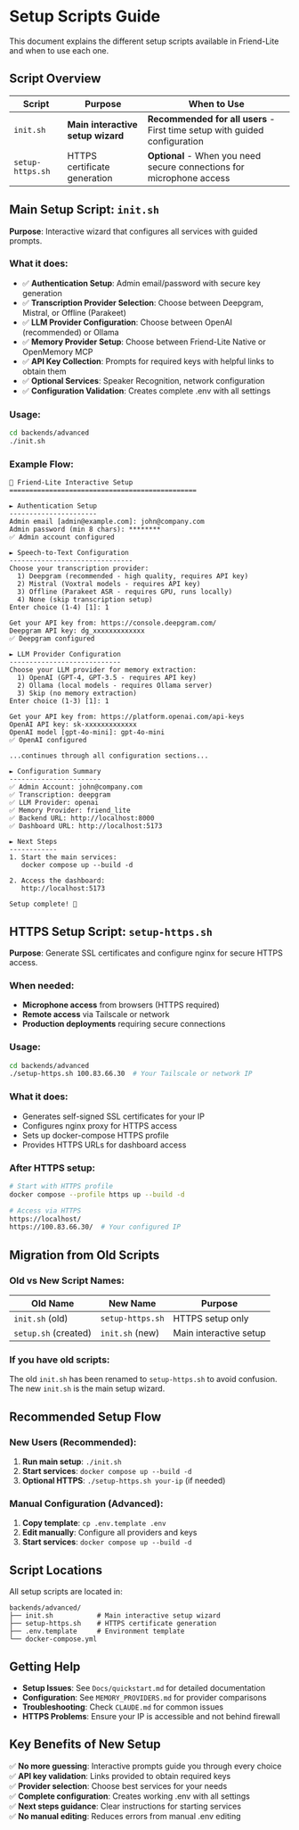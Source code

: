 # Setup Scripts Guide

This document explains the different setup scripts available in Friend-Lite and when to use each one.

## Script Overview

| Script | Purpose | When to Use |
|--------|---------|-------------|
| `init.sh` | **Main interactive setup wizard** | **Recommended for all users** - First time setup with guided configuration |
| `setup-https.sh` | HTTPS certificate generation | **Optional** - When you need secure connections for microphone access |

## Main Setup Script: `init.sh`

**Purpose**: Interactive wizard that configures all services with guided prompts.

### What it does:
- ✅ **Authentication Setup**: Admin email/password with secure key generation
- ✅ **Transcription Provider Selection**: Choose between Deepgram, Mistral, or Offline (Parakeet)
- ✅ **LLM Provider Configuration**: Choose between OpenAI (recommended) or Ollama
- ✅ **Memory Provider Setup**: Choose between Friend-Lite Native or OpenMemory MCP
- ✅ **API Key Collection**: Prompts for required keys with helpful links to obtain them
- ✅ **Optional Services**: Speaker Recognition, network configuration
- ✅ **Configuration Validation**: Creates complete .env with all settings

### Usage:
```bash
cd backends/advanced
./init.sh
```

### Example Flow:
```
🚀 Friend-Lite Interactive Setup
===============================================

► Authentication Setup
----------------------
Admin email [admin@example.com]: john@company.com
Admin password (min 8 chars): ********
✅ Admin account configured

► Speech-to-Text Configuration
-------------------------------
Choose your transcription provider:
  1) Deepgram (recommended - high quality, requires API key)
  2) Mistral (Voxtral models - requires API key)
  3) Offline (Parakeet ASR - requires GPU, runs locally)
  4) None (skip transcription setup)
Enter choice (1-4) [1]: 1

Get your API key from: https://console.deepgram.com/
Deepgram API key: dg_xxxxxxxxxxxxx
✅ Deepgram configured

► LLM Provider Configuration
----------------------------
Choose your LLM provider for memory extraction:
  1) OpenAI (GPT-4, GPT-3.5 - requires API key)
  2) Ollama (local models - requires Ollama server)
  3) Skip (no memory extraction)
Enter choice (1-3) [1]: 1

Get your API key from: https://platform.openai.com/api-keys
OpenAI API key: sk-xxxxxxxxxxxxx
OpenAI model [gpt-4o-mini]: gpt-4o-mini
✅ OpenAI configured

...continues through all configuration sections...

► Configuration Summary
-----------------------
✅ Admin Account: john@company.com
✅ Transcription: deepgram
✅ LLM Provider: openai
✅ Memory Provider: friend_lite
✅ Backend URL: http://localhost:8000
✅ Dashboard URL: http://localhost:5173

► Next Steps
------------
1. Start the main services:
   docker compose up --build -d

2. Access the dashboard:
   http://localhost:5173

Setup complete! 🎉
```

## HTTPS Setup Script: `setup-https.sh`

**Purpose**: Generate SSL certificates and configure nginx for secure HTTPS access.

### When needed:
- **Microphone access** from browsers (HTTPS required)
- **Remote access** via Tailscale or network
- **Production deployments** requiring secure connections

### Usage:
```bash
cd backends/advanced
./setup-https.sh 100.83.66.30  # Your Tailscale or network IP
```

### What it does:
- Generates self-signed SSL certificates for your IP
- Configures nginx proxy for HTTPS access
- Sets up docker-compose HTTPS profile
- Provides HTTPS URLs for dashboard access

### After HTTPS setup:
```bash
# Start with HTTPS profile
docker compose --profile https up --build -d

# Access via HTTPS
https://localhost/
https://100.83.66.30/  # Your configured IP
```

## Migration from Old Scripts

### Old vs New Script Names:

| Old Name | New Name | Purpose |
|----------|----------|---------|
| `init.sh` (old) | `setup-https.sh` | HTTPS setup only |
| `setup.sh` (created) | `init.sh` (new) | Main interactive setup |

### If you have old scripts:
The old `init.sh` has been renamed to `setup-https.sh` to avoid confusion. The new `init.sh` is the main setup wizard.

## Recommended Setup Flow

### New Users (Recommended):
1. **Run main setup**: `./init.sh`
2. **Start services**: `docker compose up --build -d`
3. **Optional HTTPS**: `./setup-https.sh your-ip` (if needed)

### Manual Configuration (Advanced):
1. **Copy template**: `cp .env.template .env`
2. **Edit manually**: Configure all providers and keys
3. **Start services**: `docker compose up --build -d`

## Script Locations

All setup scripts are located in:
```
backends/advanced/
├── init.sh           # Main interactive setup wizard
├── setup-https.sh    # HTTPS certificate generation  
├── .env.template     # Environment template
└── docker-compose.yml
```

## Getting Help

- **Setup Issues**: See `Docs/quickstart.md` for detailed documentation
- **Configuration**: See `MEMORY_PROVIDERS.md` for provider comparisons
- **Troubleshooting**: Check `CLAUDE.md` for common issues
- **HTTPS Problems**: Ensure your IP is accessible and not behind firewall

## Key Benefits of New Setup

✅ **No more guessing**: Interactive prompts guide you through every choice  
✅ **API key validation**: Links provided to obtain required keys  
✅ **Provider selection**: Choose best services for your needs  
✅ **Complete configuration**: Creates working .env with all settings  
✅ **Next steps guidance**: Clear instructions for starting services  
✅ **No manual editing**: Reduces errors from manual .env editing